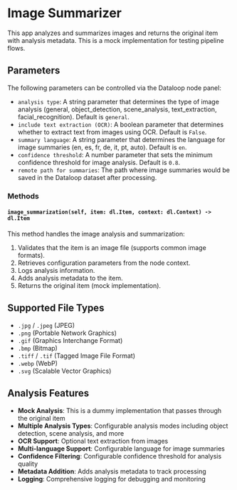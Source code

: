 # Image Summarizer

This app analyzes and summarizes images and returns the original item with analysis metadata. 
This is a mock implementation for testing pipeline flows.

## Parameters

The following parameters can be controlled via the Dataloop node panel:

- `analysis type`: A string parameter that determines the type of image analysis (general, object_detection, scene_analysis, text_extraction, facial_recognition). Default is `general`.
- `include text extraction (OCR)`: A boolean parameter that determines whether to extract text from images using OCR. Default is `False`.
- `summary language`: A string parameter that determines the language for image summaries (en, es, fr, de, it, pt, auto). Default is `en`.
- `confidence threshold`: A number parameter that sets the minimum confidence threshold for image analysis. Default is `0.8`.
- `remote path for summaries`: The path where image summaries would be saved in the Dataloop dataset after processing.

### Methods

#### `image_summarization(self, item: dl.Item, context: dl.Context) -> dl.Item`

This method handles the image analysis and summarization:

1. Validates that the item is an image file (supports common image formats).
2. Retrieves configuration parameters from the node context.
3. Logs analysis information.
4. Adds analysis metadata to the item.
5. Returns the original item (mock implementation).

## Supported File Types

- `.jpg` / `.jpeg` (JPEG)
- `.png` (Portable Network Graphics)
- `.gif` (Graphics Interchange Format)
- `.bmp` (Bitmap)
- `.tiff` / `.tif` (Tagged Image File Format)
- `.webp` (WebP)
- `.svg` (Scalable Vector Graphics)

## Analysis Features

- **Mock Analysis**: This is a dummy implementation that passes through the original item
- **Multiple Analysis Types**: Configurable analysis modes including object detection, scene analysis, and more
- **OCR Support**: Optional text extraction from images
- **Multi-language Support**: Configurable language for image summaries
- **Confidence Filtering**: Configurable confidence threshold for analysis quality
- **Metadata Addition**: Adds analysis metadata to track processing
- **Logging**: Comprehensive logging for debugging and monitoring 